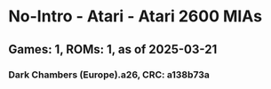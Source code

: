 # No-Intro - Atari - Atari 2600 MIAs
## Games: 1, ROMs: 1, as of 2025-03-21

### Dark Chambers (Europe).a26, CRC: a138b73a
